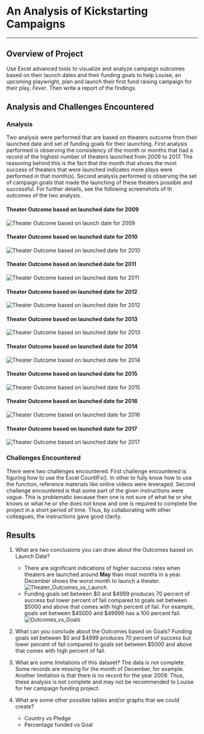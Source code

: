 # An Analysis of Kickstarting Campaigns

***

## Overview of Project

Use Excel advanced tools to visualize and analyze campaign outcomes based on their launch dates and their funding goals to help Louise, an upcoming playwright, plan and launch their first fund raising campaign for their play, *Fever*. Then write a report of the findings.

## Analysis and Challenges Encountered

### Analysis

Two analysis were performed that are based on theaters outcome from their launched date and set of funding goals for their launching. First analysis performed is observing the consistency of the month or months that had a record of the highest number of theaters launched from 2009 to 2017. The reasoning behind this is the fact that the month that shows the most success of theaters that were launched indicates more plays were performed in that month(s). Second analysis performed is observing the set of campaign goals that made the launching of these theaters possible and successful. For further details, see the following screenshots of th outcomes of the two analysis.

#### Theater Outcome based on launched date for 2009

![**Theater Outcome based on launch date for 2009**](/Resources/Theater%20Outcome%20based%20on%20launched%20date%20for%202009.png)

#### Theater Outcome based on launched date for 2010

![**Theater Outcome based on launched date for 2010**](/Resources/Theater%20Outcome%20based%20on%20launched%20date%20for%202010.png)

#### Theater Outcome based on launched date for 2011

![**Theater Outcome based on launched date for 2011**](/Resources/Theater%20Outcome%20based%20on%20launched%20date%20for%202011.png)

#### Theater Outcome based on launched date for 2012

![**Theater Outcome based on launched date for 2012**](/Resources/Theater%20Outcome%20based%20on%20launched%20date%20for%202012.png)

#### Theater Outcome based on launched date for 2013

![**Theater Outcome based on launched date for 2013**](/Resources/Theater%20Outcome%20based%20on%20launched%20date%20for%202013.png)

#### Theater Outcome based on launched date for 2014

![**Theater Outcome based on launched date for 2014**](/Resources/Theater%20Outcome%20based%20on%20launched%20date%20for%202014.png)

#### Theater Outcome based on launched date for 2015

![**Theater Outcome based on launched date for 2015**](/Resources/Theater%20Outcome%20based%20on%20launched%20date%20for%202015.png)

#### Theater Outcome based on launched date for 2016

![**Theater Outcome based on launched date for 2016**](/Resources/Theater%20Outcome%20based%20on%20launched%20date%20for%202016.png)

#### Theater Outcome based on launched date for 2017

![**Theater Outcome based on launched date for 2017**](/Resources/Theater%20Outcome%20based%20on%20launched%20date%20for%202017.png)

### Challenges Encountered

There were two challenges encountered. First challenge encountered is figuring how to use the Excel CountIFs(). In other to fully know how to use the function, reference materials like online videos were leveraged. Second challenge encountered is that some part of the given instructions were vague. This is problematic because then one is not sure of what he or she knows or what he or she does not know and one is required to complete the project in a short period of time. Thus, by collaborating with other colleagues, the instructions gave good clarity.

## Results

1. What are two conclusions you can draw about the Outcomes based on Launch Date?
    * There are significant indications of higher success rates when theaters are launched around **May** than most months in a year. December shows the worst month to launch a theater.
    ![**Theater_Outcomes_vs_Launch**](/Resources/Theater_Outcomes_vs_Launch.png)
    * Funding goals set between $0 and $4999 produces 70 percent of success but lower percent of fail compared to goals set between $5000 and above that comes with high percent of fail. For example, goals set between $45000 and $49999 has a 100 percent fail.
    ![**Outcomes_vs_Goals**](/Resources/Outcomes_vs_Goals.png)

2. What can you conclude about the Outcomes based on Goals?
Funding goals set between $0 and $4999 produces 70 percent of success but lower percent of fail compared to goals set between $5000 and above that comes with high percent of fail.

3. What are some limitations of this dataset?
The data is not complete. Some records are missing for the month of December, for example. Another limitation is that there is no record for the year 2009. Thus, these analysis is not complete and may not be recommended to Louise for her campaign funding project.

4. What are some other possible tables and/or graphs that we could create?
    * Country vs Pledge
    * Percentage funded vs Goal
